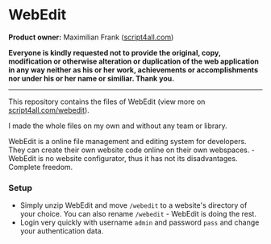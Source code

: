 # WebEdit
**Product owner:** Maximilian Frank ([script4all.com](https://scriptall.com))

**Everyone is kindly requested not to provide the original, copy, modification or otherwise alteration or duplication of the web application in any way neither as his or her work, achievements or accomplishments nor under his or her name or similiar. Thank you.**

---
This repository contains the files of WebEdit (view more on [script4all.com/webedit](https://script4all.com/webedit)).

I made the whole files on my own and without any team or library.

WebEdit is a online file management and editing system for developers. They can create their own website code online on their own webspaces. - WebEdit is no website configurator, thus it has not its disadvantages. Complete freedom.

### Setup
- Simply unzip WebEdit and move `/webedit` to a website's directory of your choice. You can also rename `/webedit` - WebEdit is doing the rest.
- Login very quickly with username `admin` and password `pass` and change your authentication data.
